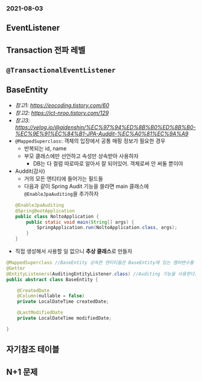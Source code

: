 ### 2021-08-03

## EventListener

## Transaction 전파 레벨

## `@TransactionalEventListener`

## BaseEntity
- *참고1: https://eocoding.tistory.com/60*
- *참고2: https://ict-nroo.tistory.com/129*
- *참고3: https://velog.io/@aidenshin/%EC%97%94%ED%8B%B0%ED%8B%B0-%EC%9E%91%EC%84%B1-JPA-Auddit-%EC%A0%81%EC%9A%A9*
- `@MappedSuperclass`: 객체의 입장에서 공통 매핑 정보가 필요한 경우
    - 반복되는 id, name
    - 부모 클래스에만 선언하고 속성만 상속받아 사용하자
        - DB는 다 컬럼 따로따로 알아서 잘 되어있어. 객체로써 안 써둘 뿐이야
- Auddit(감사) 
    - 거의 모든 엔티티에 들어가는 필드들
    - 다음과 같이 Spring Audit 기능을 쓸라면 main 클래스에 `@EnableJpaAuditing`을 추가하자
    ```java
    @EnableJpaAuditing
    @SpringBootApplication
    public class NoltoApplication {
        public static void main(String[] args) {
            SpringApplication.run(NoltoApplication.class, args);
        }
    }
    ```
- 직접 생성해서 사용할 일 없으니 **추상 클래스**로 만들자
```java
@MappedSuperclass //BaseEntity 상속한 엔티티들은 BaseEntity에 있는 멤버변수를 컬럼으로 인식
@Getter
@EntityListeners(AuditingEntityListener.class) //Auditing 기능을 사용한다. (자동으로 값을 매핑 시키겠다)
public abstract class BaseEntity {

    @CreatedDate
    @Column(nullable = false)
    private LocalDateTime createdDate;

    @LastModifiedDate
    private LocalDateTime modifiedDate;

}
```

## 자기참조 테이블

## N+1 문제

